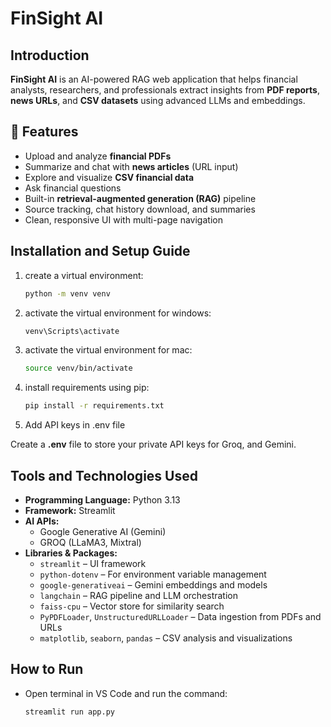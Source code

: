 # FinSight AI

## Introduction
**FinSight AI** is an AI-powered RAG web application that helps financial analysts, researchers, and professionals extract insights from **PDF reports**, **news URLs**, and **CSV datasets** using advanced LLMs and embeddings.

## 🚀 Features

- Upload and analyze **financial PDFs**  
- Summarize and chat with **news articles** (URL input)  
- Explore and visualize **CSV financial data**  
- Ask financial questions 
- Built-in **retrieval-augmented generation (RAG)** pipeline  
- Source tracking, chat history download, and summaries  
- Clean, responsive UI with multi-page navigation

## Installation and Setup Guide

1. create a virtual environment:

   ```sh
   python -m venv venv
    ```
2. activate the virtual environment for windows:

   ```sh
   venv\Scripts\activate
    ```
3. activate the virtual environment for mac:

   ```sh
   source venv/bin/activate
    ```
4. install requirements using pip:

   ```sh
   pip install -r requirements.txt
    ```
4. Add API keys in .env file

Create a **.env** file to store your private API keys for Groq, and Gemini.

## Tools and Technologies Used
- **Programming Language:** Python 3.13
- **Framework:** Streamlit
- **AI APIs:**
  - Google Generative AI (Gemini)
  - GROQ (LLaMA3, Mixtral)
- **Libraries & Packages:**
  - `streamlit` – UI framework
  - `python-dotenv` – For environment variable management
  - `google-generativeai` – Gemini embeddings and models
  - `langchain` – RAG pipeline and LLM orchestration
  - `faiss-cpu` – Vector store for similarity search
  - `PyPDFLoader`, `UnstructuredURLLoader` – Data ingestion from PDFs and URLs
  - `matplotlib`, `seaborn`, `pandas` – CSV analysis and visualizations

## How to Run
- Open terminal in VS Code and run the command:
   
   ```sh
  streamlit run app.py
   ```

